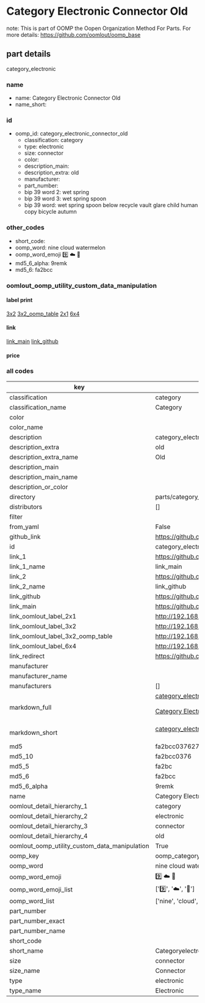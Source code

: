 # Category Electronic Connector Old  

note: This is part of OOMP the Oopen Organization Method For Parts. For more details: https://github.com/oomlout/oomp_base

##  part details
  



category_electronic



### name
* name: Category Electronic Connector Old
* name_short: 
### id
* oomp_id: category_electronic_connector_old
  * classification: category
  * type: electronic
  * size: connector
  * color: 
  * description_main: 
  * description_extra: old
  * manufacturer: 
  * part_number: 
  * bip 39 word 2: wet spring
  * bip 39 word 3: wet spring spoon
  * bip 39 word: wet spring spoon below recycle vault glare child human copy bicycle autumn

### other_codes
* short_code: 
* oomp_word: nine cloud watermelon
* oomp_word_emoji :nine: :cloud: :watermelon:
* md5_6_alpha: 9remk
* md5_6: fa2bcc






### oomlout_oomp_utility_custom_data_manipulation
#### label print
[3x2](http://192.168.1.245:1112/?label=oomp%209remk)
[3x2_oomp_table](http://192.168.1.108:1112/?label=oomp%209remk)
[2x1](http://192.168.1.242:1112/?label=oomp%209remk)
[6x4](http://192.168.1.55:1112/?label=oomp%209remk)    

#### link

[link_main](https://github.com/oomlout/oomlout_oomp_version_1_messy/tree/main/parts/category_electronic_connector_old) [link_github](https://github.com/oomlout/oomlout_oomp_version_1_messy/tree/main/parts/category_electronic_connector_old)                             

#### price







### all codes 
| key | value |  
| --- | --- |  
| classification | category |  
| classification_name | Category |  
| color |  |  
| color_name |  |  
| description | category_electronic |  
| description_extra | old |  
| description_extra_name | Old |  
| description_main |  |  
| description_main_name |  |  
| description_or_color |   |  
| directory | parts/category_electronic_connector_old |  
| distributors | [] |  
| filter |  |  
| from_yaml | False |  
| github_link | https://github.com/oomlout/oomlout_oomp_part_src/tree/main/parts/category_electronic_connector_old |  
| id | category_electronic_connector_old |  
| link_1 | https://github.com/oomlout/oomlout_oomp_version_1_messy/tree/main/parts/category_electronic_connector_old |  
| link_1_name | link_main |  
| link_2 | https://github.com/oomlout/oomlout_oomp_version_1_messy/tree/main/parts/category_electronic_connector_old |  
| link_2_name | link_github |  
| link_github | https://github.com/oomlout/oomlout_oomp_version_1_messy/tree/main/parts/category_electronic_connector_old |  
| link_main | https://github.com/oomlout/oomlout_oomp_version_1_messy/tree/main/parts/category_electronic_connector_old |  
| link_oomlout_label_2x1 | http://192.168.1.242:1112/?label=oomp%209remk |  
| link_oomlout_label_3x2 | http://192.168.1.245:1112/?label=oomp%209remk |  
| link_oomlout_label_3x2_oomp_table | http://192.168.1.108:1112/?label=oomp%209remk |  
| link_oomlout_label_6x4 | http://192.168.1.55:1112/?label=oomp%209remk |  
| link_redirect | https://github.com/oomlout/oomlout_oomp_version_1_messy/tree/main/parts/category_electronic_connector_old |  
| manufacturer |  |  
| manufacturer_name |  |  
| manufacturers | [] |  
| markdown_full | [category_electronic_connector_old](none)<br>[](none)<br>[Category Electronic Connector Old](none)<br><br> |  
| markdown_short | [category_electronic_connector_old](none)<br><br> |  
| md5 | fa2bcc037627ec5bc759f14da534cfcc |  
| md5_10 | fa2bcc0376 |  
| md5_5 | fa2bc |  
| md5_6 | fa2bcc |  
| md5_6_alpha | 9remk |  
| name | Category Electronic Connector Old |  
| oomlout_detail_hierarchy_1 | category |  
| oomlout_detail_hierarchy_2 | electronic |  
| oomlout_detail_hierarchy_3 | connector |  
| oomlout_detail_hierarchy_4 | old |  
| oomlout_oomp_utility_custom_data_manipulation | True |  
| oomp_key | oomp_category_electronic_connector_old |  
| oomp_word | nine cloud watermelon |  
| oomp_word_emoji | :nine: :cloud: :watermelon: |  
| oomp_word_emoji_list | [':nine:', ':cloud:', ':watermelon:'] |  
| oomp_word_list | ['nine', 'cloud', 'watermelon'] |  
| part_number |  |  
| part_number_exact |  |  
| part_number_name |  |  
| short_code |  |  
| short_name | Categoryelectronic |  
| size | connector |  
| size_name | Connector |  
| type | electronic |  
| type_name | Electronic |  

